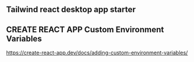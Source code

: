 ## Tailwind react desktop app starter

## CREATE REACT APP Custom Environment Variables

https://create-react-app.dev/docs/adding-custom-environment-variables/
